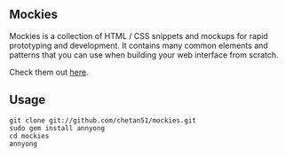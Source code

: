 Mockies
---

Mockies is a collection of HTML / CSS snippets and mockups for rapid prototyping and development. It contains many common elements and patterns that you can use when building your web interface from scratch.

Check them out [here](http://chetan51.github.com/mockies).

Usage
---

    git clone git://github.com/chetan51/mockies.git
    sudo gem install annyong
    cd mockies
    annyong